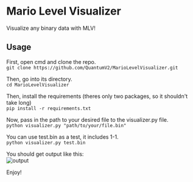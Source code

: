 # Mario Level Visualizer  
Visualize any binary data with MLV!  

## Usage  

First, open cmd and clone the repo.  
`git clone https://github.com/QuantumV2/MarioLevelVisualizer.git`  

Then, go into its directory.  
`cd MarioLevelVisualizer`  

Then, install the requirements (theres only two packages, so it shouldn't take long)  
`pip install -r requirements.txt`  

Now, pass in the path to your desired file to the visualizer.py file.  
`python visualizer.py "path/to/your/file.bin"`  

You can use test.bin as a test, it includes 1-1.  
`python visualizer.py test.bin`  

You should get output like this:  
![output](https://github.com/QuantumV2/MarioLevelVisualizer/assets/83087109/1171ae09-8d70-42e6-9cd7-747357885af4)

Enjoy!  
